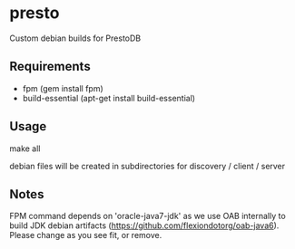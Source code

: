 presto
=====

Custom debian builds for PrestoDB

Requirements
----
* fpm (gem install fpm)
* build-essential (apt-get install build-essential)

Usage
----
make all

debian files will be created in subdirectories for discovery / client / server

Notes
----
FPM command depends on 'oracle-java7-jdk' as we use OAB internally to build JDK debian artifacts (https://github.com/flexiondotorg/oab-java6). Please change as you see fit, or remove.
